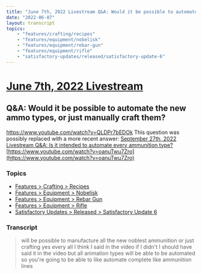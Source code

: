 ```yaml
---
title: "June 7th, 2022 Livestream Q&A: Would it be possible to automate the new ammo types, or just manually craft them?"
date: "2022-06-07"
layout: transcript
topics:
    - "features/crafting/recipes"
    - "features/equipment/nobelisk"
    - "features/equipment/rebar-gun"
    - "features/equipment/rifle"
    - "satisfactory-updates/released/satisfactory-update-6"
---
```

# [June 7th, 2022 Livestream](../2022-06-07.md)
## Q&A: Would it be possible to automate the new ammo types, or just manually craft them?
https://www.youtube.com/watch?v=QLDPr7bEDOk
This question was possibly replaced with a more recent answer: [September 27th, 2022 Livestream Q&A: Is it intended to automate every ammunition type?](./yt-oanuTwu7Zro.md) [https://www.youtube.com/watch?v=oanuTwu7Zro](https://www.youtube.com/watch?v=oanuTwu7Zro)


### Topics
* [Features > Crafting > Recipes](../topics/features/crafting/recipes.md)
* [Features > Equipment > Nobelisk](../topics/features/equipment/nobelisk.md)
* [Features > Equipment > Rebar Gun](../topics/features/equipment/rebar-gun.md)
* [Features > Equipment > Rifle](../topics/features/equipment/rifle.md)
* [Satisfactory Updates > Released > Satisfactory Update 6](../topics/satisfactory-updates/released/satisfactory-update-6.md)

### Transcript

> will be possible to manufacture all the new noblest ammunition or just crafting yes every all I think I said in the video if I didn't I should have said it in the video but all animation types will be able to be automated so you're going to be able to like automate complete like ammunition lines
